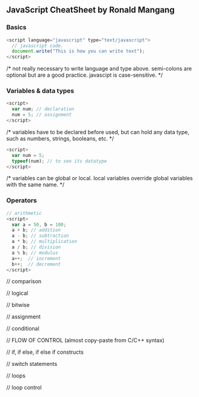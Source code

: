 ## JavaScript CheatSheet by Ronald Mangang

### Basics

```js
<script language="javascript" type="text/javascript">
  // javascript code.
  document.write("This is how you can write text");
</script>
```

/* not really necessary to write language and type above.
   semi-colons are optional but are a good practice.
   javascipt is case-sensitive.
*/

### Variables & data types

```js
<script>
  var num; // declaration
  num = 5; // assignment
</script>
```

/* variables have to be declared before used, but can hold
   any data type, such as numbers, strings, booleans, etc.
*/

```js
<script>
  var num = 5;
  typeof(num); // to see its datatype
</script>
```

/* variables can be global or local.
   local variables override global variables with the same name.
*/

### Operators

```js
// arithmetic
<script>
  var a = 50, b = 100;
  a + b; // addition
  a - b; // subtraction
  a * b; // multiplication
  a / b; // division
  a % b; // modulus
  a++;  // increment
  b++;  // decrement
</script>
```

// comparison
<script>
  var a = 50, b = 100;
  a == b; // equal
  a != b; // not equal
  a > b; // greater than
  a < b; // less than
  a >= b; // greater than or equal to
  a <= b; // less than or equal to
</script>

// logical
<script>
  var a = 1, b = 0;
  a && b; // logical AND
  a || b; // logical OR
  !a; // logical NOT
</script>

// bitwise
<script>
  var a = 5, b = 7;
  a & b; // bitwise AND
  a | b; // bitwise OR
  a ^ b; // bitwise XOR
  ~a; // bitwise NOT
  a << 1; // left shift
  a >> 1; // right shift
  a >>> 1; // right shift with zero
</script>

// assignment
<script>
  var a = 5;
  a += 5; // add and assign
  a -= 5; // subtract and assign
  a *= 5; // multiply and assign
  a /= 5; // divide and assign
  a %= 5; // modulus and assign
  // the same logic applies to bitwise operators as well.
</script>

// conditional
<script>
  var x = (condition) ? this_value_if_true : else_this_value ;
</script>

// FLOW OF CONTROL (almost copy-paste from C/C++ syntax)

// if, if else, if else if constructs
<script>
  
  if (condition) {
    do_this;
  }

  if (condition) {
    do_this;
  } else {
    do_this;
  }

  if (condition) {
    do_this;
  } else if (condition) {
    do_this;
  } else {
    do_this;
  }

</script>

// switch statements
<script>
  
  switch (expression) {
    case value_1:
      do_this;
      break;
    case value_2:
      do_this;
      break;
    default:
      do_this;
  }

</script>

// loops
<script>
  
  while (condition) {
    do_this;
  }

  do {
    do_this;
  } while (condition);

  for (init, test, update) {
    do_this;
  }

  for (x in object) {
    do_this; // repeat for each element/property in the object
  }

</script>

// loop control
<script>

  break;
  continue;
  
</script>
